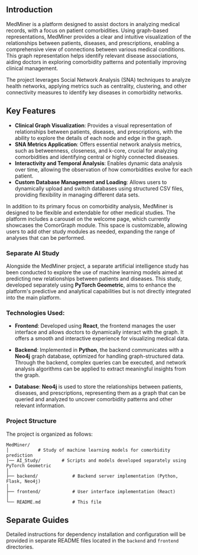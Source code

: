 ## Introduction

MedMiner is a platform designed to assist doctors in analyzing medical records, with a focus on patient comorbidities. Using graph-based representations, MedMiner provides a clear and intuitive visualization of the relationships between patients, diseases, and prescriptions, enabling a comprehensive view of connections between various medical conditions. This graph representation helps identify relevant disease associations, aiding doctors in exploring comorbidity patterns and potentially improving clinical management.

The project leverages Social Network Analysis (SNA) techniques to analyze health networks, applying metrics such as centrality, clustering, and other connectivity measures to identify key diseases in comorbidity networks.

## Key Features

- **Clinical Graph Visualization**: Provides a visual representation of relationships between patients, diseases, and prescriptions, with the ability to explore the details of each node and edge in the graph.
- **SNA Metrics Application**: Offers essential network analysis metrics, such as betweenness, closeness, and k-core, crucial for analyzing comorbidities and identifying central or highly connected diseases.
- **Interactivity and Temporal Analysis**: Enables dynamic data analysis over time, allowing the observation of how comorbidities evolve for each patient.
- **Custom Database Management and Loading**: Allows users to dynamically upload and switch databases using structured CSV files, providing flexibility in managing different data sets.

In addition to its primary focus on comorbidity analysis, MedMiner is designed to be flexible and extendable for other medical studies. The platform includes a carousel on the welcome page, which currently showcases the ComorGraph module. This space is customizable, allowing users to add other study modules as needed, expanding the range of analyses that can be performed.


### Separate AI Study

Alongside the MedMiner project, a separate artificial intelligence study has been conducted to explore the use of machine learning models aimed at predicting new relationships between patients and diseases. This study, developed separately using **PyTorch Geometric**, aims to enhance the platform's predictive and analytical capabilities but is not directly integrated into the main platform.

### Technologies Used:

- **Frontend**: Developed using **React**, the frontend manages the user interface and allows doctors to dynamically interact with the graph. It offers a smooth and interactive experience for visualizing medical data.
  
- **Backend**: Implemented in **Python**, the backend communicates with a **Neo4j** graph database, optimized for handling graph-structured data. Through the backend, complex queries can be executed, and network analysis algorithms can be applied to extract meaningful insights from the graph.
  
- **Database**: **Neo4j** is used to store the relationships between patients, diseases, and prescriptions, representing them as a graph that can be queried and analyzed to uncover comorbidity patterns and other relevant information.

### Project Structure

The project is organized as follows:
```
MedMiner/
│           # Study of machine learning models for comorbidity prediction
|── AI_Study/        # Scripts and models developed separately using PyTorch Geometric
│
├── backend/             # Backend server implementation (Python, Flask, Neo4j)
│
├── frontend/            # User interface implementation (React)
│
└── README.md            # This file

```

## Separate Guides

Detailed instructions for dependency installation and configuration will be provided in separate README files located in the `backend` and `frontend` directories.
